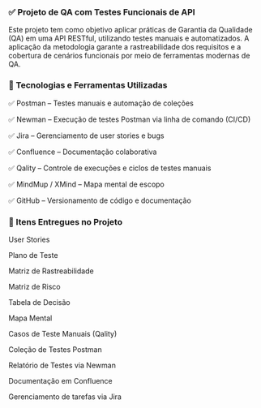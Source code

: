 ### ✅ Projeto de QA com Testes Funcionais de API

Este projeto tem como objetivo aplicar práticas de Garantia da Qualidade (QA) em uma API RESTful, utilizando testes manuais e automatizados. A aplicação da metodologia garante a rastreabilidade dos requisitos e a cobertura de cenários funcionais por meio de ferramentas modernas de QA.

### 🔧 Tecnologias e Ferramentas Utilizadas
✅ Postman – Testes manuais e automação de coleções

✅ Newman – Execução de testes Postman via linha de comando (CI/CD)

✅ Jira – Gerenciamento de user stories e bugs

✅ Confluence – Documentação colaborativa

✅ Qality – Controle de execuções e ciclos de testes manuais

✅ MindMup / XMind – Mapa mental de escopo

✅ GitHub – Versionamento de código e documentação

### 📌 Itens Entregues no Projeto

 User Stories

 Plano de Teste

 Matriz de Rastreabilidade

 Matriz de Risco

 Tabela de Decisão

 Mapa Mental

 Casos de Teste Manuais (Qality)

 Coleção de Testes Postman

 Relatório de Testes via Newman

 Documentação em Confluence

 Gerenciamento de tarefas via Jira
